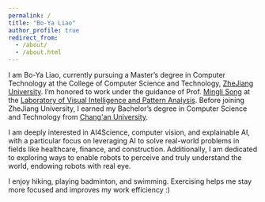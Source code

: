 ```yaml
---
permalink: /
title: "Bo-Ya Liao"
author_profile: true
redirect_from: 
  - /about/
  - /about.html
---
```


I am Bo-Ya Liao, currently pursuing a Master’s degree in Computer Technology at the College of Computer Science and Technology, [ZheJiang University](https://www.zju.edu.cn/english/). I’m honored to work under the guidance of Prof. [Mingli Song](https://person.zju.edu.cn/en/msong) at the [Laboratory of Visual Intelligence and Pattern Analysis](https://www.vipazoo.cn/). Before joining ZheJiang University, I earned my Bachelor’s degree in Computer Science and Technology from [Chang'an University](https://en.chd.edu.cn/).

I am deeply interested in AI4Science, computer vision, and explainable AI, with a particular focus on leveraging AI to solve real-world problems in fields like healthcare, finance, and construction. Additionally, I am dedicated to exploring ways to enable robots to perceive and truly understand the world, endowing robots with real eye.

I enjoy hiking, playing badminton, and swimming. Exercising helps me stay more focused and improves my work efficiency :)
